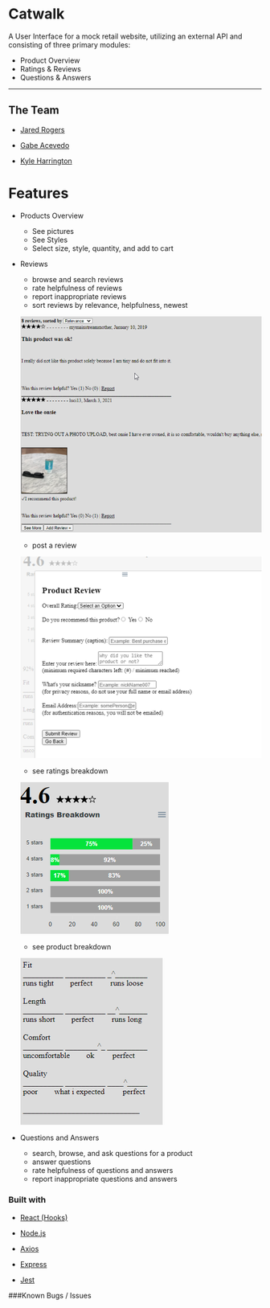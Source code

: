 # Catwalk
A User Interface for a mock retail website, utilizing an external API and consisting of three primary modules:
- Product Overview
- Ratings & Reviews
- Questions & Answers
---
## The Team
- [Jared Rogers](https://github.com/rogersjared)

- [Gabe Acevedo](https://github.com/gea2111)

- [Kyle Harrington](https://github.com/Relykon)

# Features
- Products Overview
   - See pictures
   - See Styles
   - Select size, style, quantity, and add to cart
  
- Reviews
   - browse and search reviews
   - rate helpfulness of reviews
   - report inappropriate reviews
   - sort reviews by relevance, helpfulness, newest
   
   ![screenshot of Reviews](/screenshots/reviews.png?raw=true)
   
   - post a review

   ![screenshot of create-review-modal](/screenshots/addReviewModal.png?raw=true)
   
   - see ratings breakdown

   ![screenshot of Reviews](/screenshots/ratingsBreakdown.png?raw=true)

   - see product breakdown
   
   ![screenshot of Reviews](/screenshots/featureBreakdown.png?raw=true)
   
- Questions and Answers
   - search, browse, and ask questions for a product
   - answer questions
   - rate helpfulness of questions and answers
   - report inappropriate questions and answers
    



### Built with

- [React (Hooks)](https://reactjs.org/)

- [Node.js](https://nodejs.org/en/)

- [Axios](https://www.npmjs.com/package/axios)

- [Express](https://expressjs.com/)

- [Jest](https://jestjs.io/)

###Known Bugs / Issues

